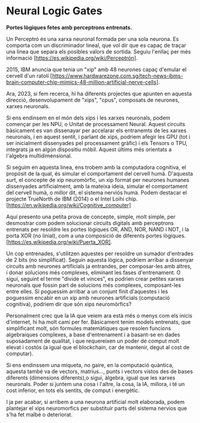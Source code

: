 # Neural Logic Gates
**Portes lògiques fetes amb perceptrons entrenats.**

Un Perceptró és una xarxa neuronal formada per una sola neurona. Es comporta com un discriminador lineal, que vol dir que es capaç de traçar una linea que separa els posibles valors de sortida. Seguiu l'enllaç per més informació [https://es.wikipedia.org/wiki/Perceptrón].

2015, IBM anuncia que tenia un "xip" amb 48 neurones capaç d'emular el cervell d'un ratolí [https://www.hardwarezone.com.sg/tech-news-ibms-brain-computer-chip-mimics-48-million-artificial-nerve-cells].

Ara, 2023, si fem recerca, hi ha diferents projectes que apunten en aquesta direcció, desenvolupament de "xips", "cpus", composats de neurones, xarxes neuronals.

Si ens endinsem en el món dels xips i les xarxes neuronals, podem començar per les NPU, o Unitat de processament Neural. Aquest circuits bàsicament es van dissenayar per accelarar els entranemts de les xarxes neuronals, i en aquest sentit, i parlant de xips, podriem afegir les GPU (tot i ser inicialment dissenyades pel processament gràfic) i els Tensors o TPU, integrats ja en algún dispositiu mòbil. Aquest últims més orientats a l'algebra multidimensional.

Si seguim en aquesta linea, ens trobem amb la computadora cognitiva, el propòsit de la qual, és simular el comportament del cervell humà. D'aquesta surt, el concepte de xip neuromòrfic, un xip format per neurones humanes dissenyades artificialment, amb la mateixa ideia, simular el comportament del cervell humà, o millor dit, el sistema nerviós humà. Podem destacar el projecte TrueNorth de IBM (2014) o el Intel Loihi chip. [https://en.wikipedia.org/wiki/Cognitive_computer]



Aquí presento una petita prova de concepte, simple, molt simple, per desmostrar com podem solucionar circuits digitals amb perceptrons entrenats per resoldre les portes lògiques OR, AND, NOR, NAND i NOT, i la porta XOR (no linial), com a una composició de diferents portes lògiques. [https://es.wikipedia.org/wiki/Puerta_XOR].

Un cop entrenades, s'utilitzen aquestes per resoldre un sumador d'entrades de 2 bits (no simplificat). Seguin aquesta lògica, podriem arribar a dissenyar circuits amb neurones artificials ja entrandes, per composar-les amb altres, i donar solucions més complexes, eliminant les fases d'entrenament. O sigui, seguint el terme "divide et vinces", es podrien crear petites xarxes neuronals que fossin part de solucions més complexes, composant-les entre elles. Si poguessim arribar a un conjunt finit d'aquestes i les poguessim encabir en un xip amb neurones artificials (computació cognitiva), podriem dir que són xips neuromòrfics?

Personalment crec que la IA que veiem ara està més o menys com els inicis d'internet, hi ha molt camí per fer. Bàsicament tenim models entrenats, que simplificant molt, són formules matemàtiques que resolen funcions algebraiques complexes, a base d'entrenament i a basant-se en dades suposadament de qualitat, i que requereixen un poder de comput molt elevat i costós (a igual que el blockchain, car de mantenir, degut al cost de computar).

Si ens endinssem una miqueta, no gaire, en la computació quàntica, aquesta també va de vectors, matrius..., punts i vectors vistos des de bases diferents (dimensions diferents),o sigui, àlgebra, igual que les xarxes neuronals. Poder si juntem una cosa i l'altre, la cosa, la IA, millora, i té un cost inferior, en tots els sentits, de comput i energètic.

I ja per acabar, si arribem a una neurona artificial molt elaborada, podem plantejar el xips neuromorfics per substituir parts del sistema nervios que s'ha fet malbé o deteriorat.
